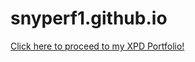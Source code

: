 # snyperf1.github.io

[Click here to proceed to my XPD Portfolio!](http://snyperf1.github.io/XPD/index.html)